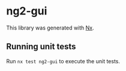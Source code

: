 # ng2-gui

This library was generated with [Nx](https://nx.dev).

## Running unit tests

Run `nx test ng2-gui` to execute the unit tests.
